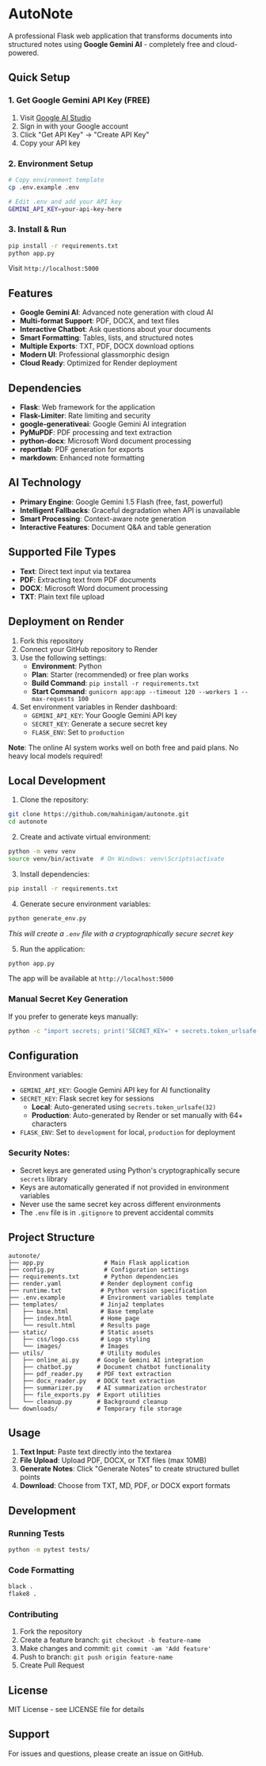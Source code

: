 # AutoNote

A professional Flask web application that transforms documents into structured notes using **Google Gemini AI** - completely free and cloud-powered.

## Quick Setup

### 1. Get Google Gemini API Key (FREE)
1. Visit [Google AI Studio](https://aistudio.google.com/)
2. Sign in with your Google account
3. Click "Get API Key" → "Create API Key"
4. Copy your API key

### 2. Environment Setup
```bash
# Copy environment template
cp .env.example .env

# Edit .env and add your API key
GEMINI_API_KEY=your-api-key-here
```

### 3. Install & Run
```bash
pip install -r requirements.txt
python app.py
```

Visit `http://localhost:5000`

## Features

- **Google Gemini AI**: Advanced note generation with cloud AI
- **Multi-format Support**: PDF, DOCX, and text files
- **Interactive Chatbot**: Ask questions about your documents
- **Smart Formatting**: Tables, lists, and structured notes
- **Multiple Exports**: TXT, PDF, DOCX download options
- **Modern UI**: Professional glassmorphic design
- **Cloud Ready**: Optimized for Render deployment

## Dependencies

- **Flask**: Web framework for the application
- **Flask-Limiter**: Rate limiting and security
- **google-generativeai**: Google Gemini AI integration
- **PyMuPDF**: PDF processing and text extraction
- **python-docx**: Microsoft Word document processing
- **reportlab**: PDF generation for exports
- **markdown**: Enhanced note formatting

## AI Technology

- **Primary Engine**: Google Gemini 1.5 Flash (free, fast, powerful)
- **Intelligent Fallbacks**: Graceful degradation when API is unavailable
- **Smart Processing**: Context-aware note generation
- **Interactive Features**: Document Q&A and table generation

## Supported File Types

- **Text**: Direct text input via textarea
- **PDF**: Extracting text from PDF documents
- **DOCX**: Microsoft Word document processing
- **TXT**: Plain text file upload

## Deployment on Render

1. Fork this repository
2. Connect your GitHub repository to Render
3. Use the following settings:
   - **Environment**: Python
   - **Plan**: Starter (recommended) or free plan works
   - **Build Command**: `pip install -r requirements.txt`
   - **Start Command**: `gunicorn app:app --timeout 120 --workers 1 --max-requests 100`
4. Set environment variables in Render dashboard:
   - `GEMINI_API_KEY`: Your Google Gemini API key
   - `SECRET_KEY`: Generate a secure secret key
   - `FLASK_ENV`: Set to `production`

**Note**: The online AI system works well on both free and paid plans. No heavy local models required!

## Local Development

1. Clone the repository:
```bash
git clone https://github.com/mahinigam/autonote.git
cd autonote
```

2. Create and activate virtual environment:
```bash
python -m venv venv
source venv/bin/activate  # On Windows: venv\Scripts\activate
```

3. Install dependencies:
```bash
pip install -r requirements.txt
```

4. Generate secure environment variables:
```bash
python generate_env.py
```
*This will create a `.env` file with a cryptographically secure secret key*

5. Run the application:
```bash
python app.py
```

The app will be available at `http://localhost:5000`

### Manual Secret Key Generation
If you prefer to generate keys manually:
```bash
python -c "import secrets; print('SECRET_KEY=' + secrets.token_urlsafe(32))"
```

## Configuration

Environment variables:

- `GEMINI_API_KEY`: Google Gemini API key for AI functionality
- `SECRET_KEY`: Flask secret key for sessions
  - **Local**: Auto-generated using `secrets.token_urlsafe(32)`
  - **Production**: Auto-generated by Render or set manually with 64+ characters
- `FLASK_ENV`: Set to `development` for local, `production` for deployment  

### Security Notes:
- Secret keys are generated using Python's cryptographically secure `secrets` library
- Keys are automatically generated if not provided in environment variables
- Never use the same secret key across different environments
- The `.env` file is in `.gitignore` to prevent accidental commits

## Project Structure

```
autonote/
├── app.py                 # Main Flask application
├── config.py              # Configuration settings
├── requirements.txt       # Python dependencies
├── render.yaml           # Render deployment config
├── runtime.txt           # Python version specification
├── .env.example          # Environment variables template
├── templates/            # Jinja2 templates
│   ├── base.html         # Base template
│   ├── index.html        # Home page
│   └── result.html       # Results page
├── static/               # Static assets
│   ├── css/logo.css      # Logo styling
│   └── images/           # Images
├── utils/                # Utility modules
│   ├── online_ai.py     # Google Gemini AI integration
│   ├── chatbot.py       # Document chatbot functionality
│   ├── pdf_reader.py    # PDF text extraction
│   ├── docx_reader.py   # DOCX text extraction
│   ├── summarizer.py    # AI summarization orchestrator
│   ├── file_exports.py  # Export utilities
│   └── cleanup.py       # Background cleanup
└── downloads/           # Temporary file storage
```

## Usage

1. **Text Input**: Paste text directly into the textarea
2. **File Upload**: Upload PDF, DOCX, or TXT files (max 10MB)
3. **Generate Notes**: Click "Generate Notes" to create structured bullet points
4. **Download**: Choose from TXT, MD, PDF, or DOCX export formats

## Development

### Running Tests

```bash
python -m pytest tests/
```

### Code Formatting

```bash
black .
flake8 .
```

### Contributing

1. Fork the repository
2. Create a feature branch: `git checkout -b feature-name`
3. Make changes and commit: `git commit -am 'Add feature'`
4. Push to branch: `git push origin feature-name`
5. Create Pull Request

## License

MIT License - see LICENSE file for details

## Support

For issues and questions, please create an issue on GitHub.
